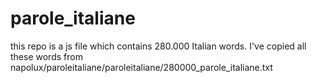 # parole_italiane
this repo is a js file which contains 280.000 Italian words. I've copied all these words from napolux/paroleitaliane/paroleitaliane/280000_parole_italiane.txt
